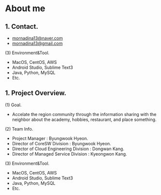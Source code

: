 # About me

## 1. Contact.

- mornadina13@naver.com
- mornadina13@gmail.com

(3) Environment&Tool.
- MacOS, CentOS, AWS
- Android Studio, Sublime Text3
- Java, Python, MySQL
- Etc.

## 1. Project Overview.
(1) Goal.
- Accelate the region community through the information sharing with the neighbor about the academy, hobbies, restaurant, and place something.

(2) Team Info.
- Project Manager : Byungwook Hyeon.
- Director of CoreSW Division : Byungwook Hyeon.
- Director of Cloud Engineering Division : Dongwan Kang.
- Director of Managed Service Division : Kyeongwon Kang.

(3) Environment&Tool.
- MacOS, CentOS, AWS
- Android Studio, Sublime Text3
- Java, Python, MySQL
- Etc.
